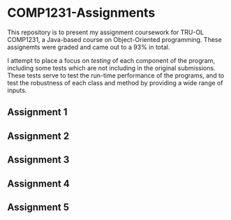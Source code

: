 # COMP1231-Assignments
This repository is to present my assignment coursework for TRU-OL COMP1231, a Java-based course on Object-Oriented programming.
These assignemts were graded and came out to a 93% in total.

I attempt to place a focus on *testing* of each component of the program, including some tests which are not including in the original submissions.
These tests serve to test the run-time performance of the programs, and to test the robustness of each class and method by providing a wide range
of inputs. 

## Assignment 1

## Assignment 2

## Assignment 3

## Assignment 4

## Assignment 5
